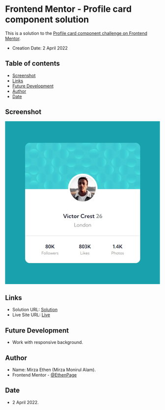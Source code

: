 # Frontend Mentor - Profile card component solution

This is a solution to the [Profile card component challenge on Frontend Mentor](https://www.frontendmentor.io/challenges/profile-card-component-cfArpWshJ). 

- Creation Date: 2 April 2022

## Table of contents

- [Screenshot](#screenshot)
- [Links](#links)
- [Future Development](#future-development)
- [Author](#author)
- [Date](#date)

## Screenshot

![](./screenshot.jpg)

## Links

- Solution URL: [Solution](https://www.frontendmentor.io/solutions/profile-card-component-r1rKaGSXq)
- Live Site URL: [Live](https://ethenpage.github.io/Profile-Card-Component/)

## Future Development

- Work with responsive background.

## Author

- Name: Mirza Ethen (Mirza Monirul Alam).
- Frontend Mentor - [@EthenPage](https://www.frontendmentor.io/profile/ethenpage)


## Date

- 2 April 2022.
